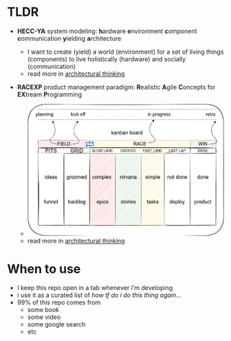 # TLDR

- **HECC-YA** system modeling: **h**ardware **e**nvironment **c**omponent **c**ommunication **y**ielding **a**rchitecture
  - I want to create (yield) a world (environment) for a set of living things (components) to live holistically (hardware) and socially (communication)
  - read more in [architectural thinking](/0current/architectural%20thinking/0heccya.md#hecc-ya-system-modeling)

- **RACEXP** product management paradigm: **R**ealistic **A**gile **C**oncepts for **EX**tream **P**rogramming
  - ![@noahedwardhall RACE:XP](/0current/architectural%20thinking/images/racexp.png)
  - read more in [architectural thinking](/0current/architectural%20thinking/0racexp.md)

# When to use

- I keep this repo open in a tab whenever i'm developing
- i use it as a curated list of *how tf do i do this thing again...*
- 99% of this repo comes from
  - some book
  - some video
  - some google search
  - etc
